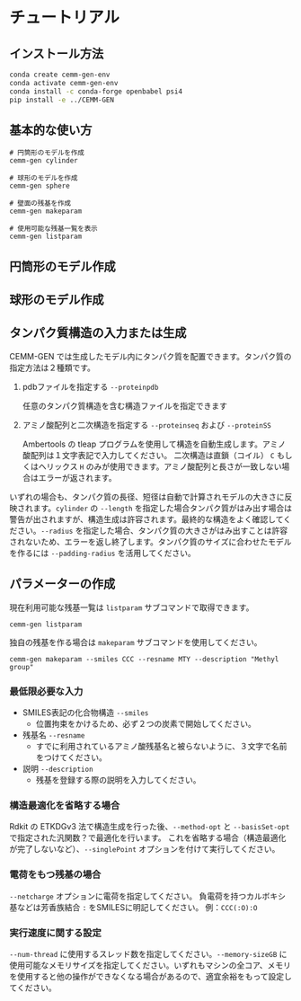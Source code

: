 # チュートリアル

## インストール方法
```sh
conda create cemm-gen-env
conda activate cemm-gen-env
conda install -c conda-forge openbabel psi4
pip install -e ../CEMM-GEN
```

## 基本的な使い方
```sh:available_sub-commands
# 円筒形のモデルを作成
cemm-gen cylinder

# 球形のモデルを作成
cemm-gen sphere

# 壁面の残基を作成
cemm-gen makeparam

# 使用可能な残基一覧を表示
cemm-gen listparam
```

## 円筒形のモデル作成

## 球形のモデル作成



## タンパク質構造の入力または生成
CEMM-GEN では生成したモデル内にタンパク質を配置できます。タンパク質の指定方法は２種類です。

1. pdbファイルを指定する `--proteinpdb`

    任意のタンパク質構造を含む構造ファイルを指定できます

2. アミノ酸配列と二次構造を指定する `--proteinseq` および `--proteinSS`

    Ambertools の tleap プログラムを使用して構造を自動生成します。アミノ酸配列は１文字表記で入力してください。
    二次構造は直鎖（コイル） `C` もしくはヘリックス `H` のみが使用できます。アミノ酸配列と長さが一致しない場合はエラーが返されます。

いずれの場合も、タンパク質の長径、短径は自動で計算されモデルの大きさに反映されます。`cylinder` の `--length` を指定した場合タンパク質がはみ出す場合は警告が出されますが、構造生成は許容されます。最終的な構造をよく確認してください。`--radius` を指定した場合、タンパク質の大きさがはみ出すことは許容されないため、エラーを返し終了します。タンパク質のサイズに合わせたモデルを作るには `--padding-radius` を活用してください。

## パラメーターの作成

現在利用可能な残基一覧は `listparam` サブコマンドで取得できます。

```sh:quick_example
cemm-gen listparam
```

独自の残基を作る場合は `makeparam` サブコマンドを使用してください。

```sh:quick_example
cemm-gen makeparam --smiles CCC --resname MTY --description "Methyl group"
```

### 最低限必要な入力
- SMILES表記の化合物構造 `--smiles`
  - 位置拘束をかけるため、必ず２つの炭素で開始してください。
- 残基名 `--resname`
  - すでに利用されているアミノ酸残基名と被らないように、３文字で名前をつけてください。
- 説明 `--description`
  - 残基を登録する際の説明を入力してください。

### 構造最適化を省略する場合
Rdkit の ETKDGv3 法で構造生成を行った後、`--method-opt` と `--basisSet-opt` で指定された汎関数？で最適化を行います。
これを省略する場合（構造最適化が完了しないなど）、`--singlePoint` オプションを付けて実行してください。

### 電荷をもつ残基の場合
`--netcharge` オプションに電荷を指定してください。
負電荷を持つカルボキシ基などは芳香族結合 `:` をSMILESに明記してください。 例：`CCC(:O):O`

### 実行速度に関する設定
`--num-thread` に使用するスレッド数を指定してください。`--memory-sizeGB` に使用可能なメモリサイズを指定してください。いずれもマシンの全コア、メモリを使用すると他の操作ができなくなる場合があるので、適宜余裕をもって設定してください。